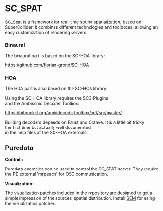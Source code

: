 # SC_SPAT

SC_Spat is a framework for real-time sound spatialization, based 
on SuperCollider. It combines different technologies and
toolboxes, allowing an easy customization of rendering servers.


### Binaural

The binaural part is based on the SC-HOA library:

https://github.com/florian-grond/SC-HOA

### HOA

The HOA part is also based on the SC-HOA library.

Using the SC-HOA library requires the SC3-Plugins  
and the Ambisonic Decoder Toolbox:

https://bitbucket.org/ambidecodertoolbox/adt/src/master/

Building decoders depends on Faust and Octave.
It is a little bit tricky  
the first time but actually well documented   
in the help files of the SC-HOA externals.


## Puredata

**Control::**

Puredata examples can be used to control the SC_SPAT server.
They require the PD external 'mrpeach'
for OSC communication.

**Visualization:**

The visualization patches included in the repository
are designed to get a simple impression of the
sources' spatial distribution.
Install [GEM](https://puredata.info/downloads/gem/) for using 
the visualization patches.